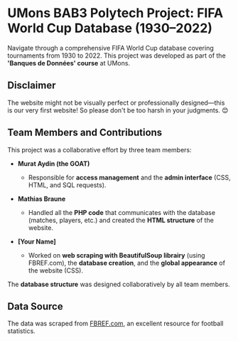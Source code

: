 # UMons BAB3 Polytech Project: FIFA World Cup Database (1930–2022)

Navigate through a comprehensive FIFA World Cup database covering tournaments from 1930 to 2022. This project was developed as part of the **'Banques de Données' course** at UMons.

## Disclaimer
The website might not be visually perfect or professionally designed—this is our very first website! So please don't be too harsh in your judgments. 😊

## Team Members and Contributions
This project was a collaborative effort by three team members:

- **Murat Aydin (the GOAT)**  
  - Responsible for **access management** and the **admin interface** (CSS, HTML, and SQL requests).
  
- **Mathias Braune**  
  - Handled all the **PHP code** that communicates with the database (matches, players, etc.) and created the **HTML structure** of the website.

- **[Your Name]**  
  - Worked on **web scraping with BeautifulSoup librairy** (using FBREF.com), the **database creation**, and the **global appearance** of the website (CSS).

The **database structure** was designed collaboratively by all team members.

## Data Source
The data was scraped from [FBREF.com](https://fbref.com/en/), an excellent resource for football statistics.
